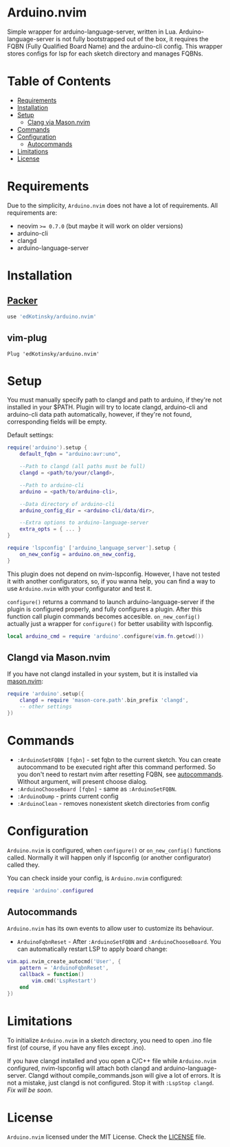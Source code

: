 # Arduino.nvim

Simple wrapper for arduino-language-server, written in Lua.
Arduino-language-server is not fully bootstrapped out of the box,
it requires the FQBN (Fully Qualified Board Name) and the
arduino-cli config. This wrapper stores configs for lsp for each
sketch directory and manages FQBNs.

# Table of Contents

- [Requirements](#requirements)
- [Installation](#installation)
- [Setup](#setup)
    - [Clang via Mason.nvim](#clangd-via-masonnvim)
- [Commands](#commands)
- [Configuration](#configuration)
    - [Autocommands](#autocommands)
- [Limitations](#limitations)
- [License](#license)

# Requirements

Due to the simplicity, `Arduino.nvim` does not have a lot of requirements.
All requirements are:

- neovim `>= 0.7.0` (but maybe it will work on older versions)
- arduino-cli
- clangd
- arduino-language-server

# Installation

## [Packer](https://github.com/wbthomason/packer.nvim)

```lua
use 'edKotinsky/arduino.nvim'
```

## vim-plug

```vim
Plug 'edKotinsky/arduino.nvim'
```

# Setup

You must manually specify path to clangd and path to arduino, if they're
not installed in your $PATH. Plugin will try to locate clangd, arduino-cli 
and arduino-cli data path automatically, however, if they're not found, 
corresponding fields will be empty.

Default settings:

```lua
require('arduino').setup {
    default_fqbn = "arduino:avr:uno",

    --Path to clangd (all paths must be full)
    clangd = <path/to/your/clangd>,

    --Path to arduino-cli
    arduino = <path/to/arduino-cli>,

    --Data directory of arduino-cli
    arduino_config_dir = <arduino-cli/data/dir>,

    --Extra options to arduino-language-server
    extra_opts = { ... }
}

require 'lspconfig' ['arduino_language_server'].setup {
    on_new_config = arduino.on_new_config,
}
```

This plugin does not depend on nvim-lspconfig. However, I have not tested it
with another configurators, so, if you wanna help, you can find a way to use
`Arduino.nvim` with your configurator and test it.

`configure()` returns a command to launch arduino-language-server if the
plugin is configured properly, and fully configures a plugin. After this
function call plugin commands becomes accesible. `on_new_config()` actually
just a wrapper for `configure()` for better usability with lspconfig.

```lua
local arduino_cmd = require 'arduino'.configure(vim.fn.getcwd())
```

## Clangd via Mason.nvim

If you have not clangd installed in your system, but it is installed via
[mason.nvim](https://github.com/williamboman/mason.nvim):

```lua
require 'arduino'.setup({
    clangd = require 'mason-core.path'.bin_prefix 'clangd',
    -- other settings
})
```

# Commands

- `:ArduinoSetFQBN [fqbn]` - set fqbn to the current sketch. You can create
autocommand to be executed right after this command performed. So you don't
need to restart nvim after resetting FQBN, see [autocommands](#autocommands).
Without argument, will present choose dialog.
- `:ArduinoChooseBoard [fqbn]` - same as `:ArduinoSetFQBN`.
- `:ArduinoDump` - prints current config
- `:ArduinoClean` - removes nonexistent sketch directories from config

# Configuration

`Arduino.nvim` is configured, when `configure()` or `on_new_config()`
functions called. Normally it will happen only if lspconfig (or another
configurator) called they.

You can check inside your config, is `Arduino.nvim` configured:

```lua
require 'arduino'.configured
```

## Autocommands

`Arduino.nvim` has its own events to allow user to customize its behaviour.

- `ArduinoFqbnReset` - After `:ArduinoSetFQBN` and `:ArduinoChooseBoard`.
You can automatically restart LSP to apply board change:

```lua
vim.api.nvim_create_autocmd('User', {
    pattern = 'ArduinoFqbnReset',
    callback = function()
        vim.cmd('LspRestart')
    end
})
```

# Limitations

To initialize `Arduino.nvim` in a sketch directory, you need to
open .ino file first (of course, if you have any files except .ino).

If you have clangd installed and you open a C/C++ file while `Arduino.nvim`
configured, nvim-lspconfig will attach both clangd and arduino-language-server.
Clangd without compile_commands.json will give a lot of errors. It is not
a mistake, just clangd is not configured. Stop it with `:LspStop clangd`.
*Fix will be soon*.

# License

`Arduino.nvim` licensed under the MIT License. Check the [LICENSE](./LICENSE.md) 
file.
